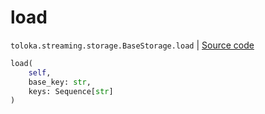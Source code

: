 # load
`toloka.streaming.storage.BaseStorage.load` | [Source code](https://github.com/Toloka/toloka-kit/blob/v1.0.2/src/streaming/storage.py#L34)

```python
load(
    self,
    base_key: str,
    keys: Sequence[str]
)
```

